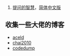
1. [提问的智慧](https://github.com/ryanhanwu/How-To-Ask-Questions-The-Smart-Way)，[简体中文版](https://github.com/ryanhanwu/How-To-Ask-Questions-The-Smart-Way/blob/master/README-zh_CN.md)


## 收集一些大佬的博客

- [aceld](https://github.com/aceld/golang)
- [chai2010](https://github.com/chai2010/go-ast-book)
- [codedump](https://www.codedump.info/)